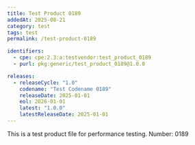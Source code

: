 ```yaml
---
title: Test Product 0189
addedAt: 2025-08-21
category: test
tags: test
permalink: /test-product-0189

identifiers:
  - cpe: cpe:2.3:a:testvendor:test_product_0189
  - purl: pkg:generic/test_product_0189@1.0.0

releases:
  - releaseCycle: "1.0"
    codename: "Test Codename 0189"
    releaseDate: 2025-01-01
    eol: 2026-01-01
    latest: "1.0.0"
    latestReleaseDate: 2025-01-01
---
```


This is a test product file for performance testing. Number: 0189
